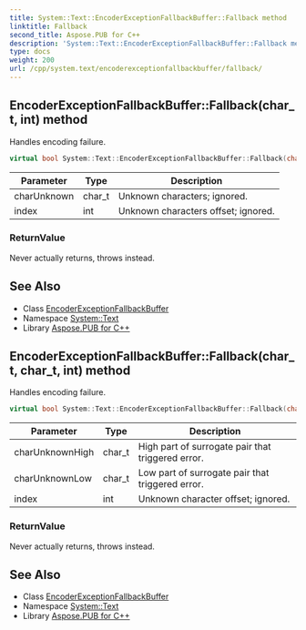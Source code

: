 ```yaml
---
title: System::Text::EncoderExceptionFallbackBuffer::Fallback method
linktitle: Fallback
second_title: Aspose.PUB for C++
description: 'System::Text::EncoderExceptionFallbackBuffer::Fallback method. Handles encoding failure in C++.'
type: docs
weight: 200
url: /cpp/system.text/encoderexceptionfallbackbuffer/fallback/
---
```

## EncoderExceptionFallbackBuffer::Fallback(char_t, int) method


Handles encoding failure.

```cpp
virtual bool System::Text::EncoderExceptionFallbackBuffer::Fallback(char_t charUnknown, int index) override
```


| Parameter | Type | Description |
| --- | --- | --- |
| charUnknown | char_t | Unknown characters; ignored. |
| index | int | Unknown characters offset; ignored. |

### ReturnValue

Never actually returns, throws instead.

## See Also

* Class [EncoderExceptionFallbackBuffer](../)
* Namespace [System::Text](../../)
* Library [Aspose.PUB for C++](../../../)
## EncoderExceptionFallbackBuffer::Fallback(char_t, char_t, int) method


Handles encoding failure.

```cpp
virtual bool System::Text::EncoderExceptionFallbackBuffer::Fallback(char_t charUnknownHigh, char_t charUnknownLow, int index) override
```


| Parameter | Type | Description |
| --- | --- | --- |
| charUnknownHigh | char_t | High part of surrogate pair that triggered error. |
| charUnknownLow | char_t | Low part of surrogate pair that triggered error. |
| index | int | Unknown character offset; ignored. |

### ReturnValue

Never actually returns, throws instead.

## See Also

* Class [EncoderExceptionFallbackBuffer](../)
* Namespace [System::Text](../../)
* Library [Aspose.PUB for C++](../../../)
